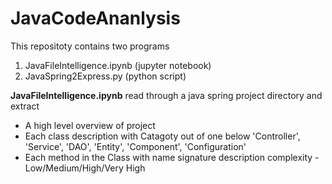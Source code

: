 # JavaCodeAnanlysis
This repositoty contains two programs
1. JavaFileIntelligence.ipynb (jupyter notebook)
2. JavaSpring2Express.py (python script)

**JavaFileIntelligence.ipynb** read through a java spring project directory and extract 
- A high level overview of project
- Each class description with Catagoty out of one below 
            'Controller',
            'Service',
            'DAO',
            'Entity',
            'Component',
            'Configuration'
- Each method in the Class with
           name
           signature
           description
           complexity - Low/Medium/High/Very High
